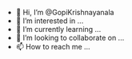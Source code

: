 - 👋 Hi, I’m @GopiKrishnayanala
- 👀 I’m interested in ...
- 🌱 I’m currently learning ...
- 💞️ I’m looking to collaborate on ...
- 📫 How to reach me ...

<!---
GopiKrishnayanala/GopiKrishnayanala is a ✨ special ✨ repository because its `README.md` (this file) appears on your GitHub profile.
You can click the Preview link to take a look at your changes.
--->
